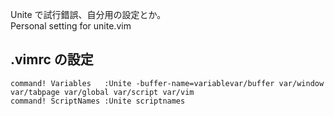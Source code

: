 Unite で試行錯誤、自分用の設定とか。  
Personal setting for unite.vim


## .vimrc の設定

    command! Variables   :Unite -buffer-name=variablevar/buffer var/window var/tabpage var/global var/script var/vim
    command! ScriptNames :Unite scriptnames

